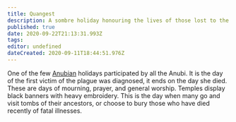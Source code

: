 ```yaml
---
title: Quangest
description: A sombre holiday honouring the lives of those lost to the Anubi plague.
published: true
date: 2020-09-22T21:13:31.993Z
tags: 
editor: undefined
dateCreated: 2020-09-11T18:44:51.976Z
---
```


One of the few [Anubian](/species/anubi) holidays participated by all the Anubi. It is the day of the first victim of the plague was diagnosed, it ends on the day she died. These are days of mourning, prayer, and general worship. Temples display black banners with heavy embroidery. This is the day when many go and visit tombs of their ancestors, or choose to bury those who have died recently of fatal illnesses.